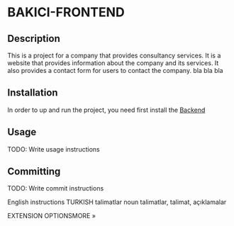 # BAKICI-FRONTEND

## Description

This is a project for a company that provides consultancy services. It is a website that provides information about the company and its services. It also provides a contact form for users to contact the company. bla bla bla

## Installation

In order to up and run the project, you need first install the [Backend](https://github.com/JuniusTech/bakici-backend)

## Usage

TODO: Write usage instructions

## Committing

TODO: Write commit instructions

English
instructions
TURKISH
talimatlar
noun
talimatlar, talimat, açıklamalar

EXTENSION OPTIONSMORE »
